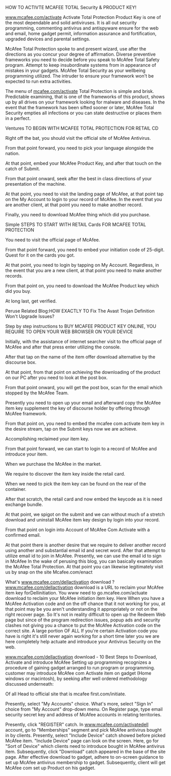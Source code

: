 HOW TO ACTIVTE MCAFEE TOTAL Security & PRODUCT KEY! 

<a href="https://mcafeecomactivateretailcard.com/">www.mcafee.com/activate</a> Activate Total Protection Product Key is one of the most dependable and solid antiviruses. It is all out security programming, commenting antivirus and antispyware ensure for the web and email, home gadget permit, information assurance and fortification, upgraded devices and parental settings. 

McAfee Total Protection spoke to and present wizard, use after the directions as you concur your degree of affirmation. Diverse preventive frameworks you need to decide before you speak to McAfee Total Safety program. Attempt to keep insubordinate systems from in appearance of mistakes in your gadgets. McAfee Total Security as your wellbeing programming utilized. The intruder to ensure your framework won't be expected to run extra activities. 

The menu of <a href="https://mcafeecomactivateretailcard.com/">mcafee.com/activate</a> Total Protection is simple and brisk. Predictable examining, that is one of the frameworks of this product, shows up by all drives on your framework looking for malware and diseases. In the event that the framework has been sifted sooner or later, McAfee Total Security empties all infections or you can state destructive or places them in a perfect. 

Ventures TO BEGIN WITH MCAFEE TOTAL PROTECTION FOR RETAIL CD 

Right off the bat, you should visit the official site of McAfee Antivirus. 

From that point forward, you need to pick your language alongside the nation. 

At that point, embed your McAfee Product Key, and after that touch on the catch of Submit. 

From that point onward, seek after the best in class directions of your presentation of the machine. 

At that point, you need to visit the landing page of McAfee, at that point tap on the My Account to login to your record of McAfee. In the event that you are another client, at that point you need to make another record. 

Finally, you need to download McAfee thing which did you purchase. 

Simple STEPS TO START WITH RETAIL Cards FOR MCAFEE TOTAL PROTECTION 

You need to visit the official page of McAfee. 

From that point forward, you need to embed your initiation code of 25-digit. Quest for it on the cards you got. 

At that point, you need to login by tapping on My Account. Regardless, in the event that you are a new client, at that point you need to make another records. 

From that point on, you need to download the McAfee Product key which did you buy. 

At long last, get verified. 

Peruse Related Blog:HOW EXACTLY TO Fix The Avast Trojan Definition Won't Upgrade Issues? 

Step by step instructions to BUY MCAFEE PRODUCT KEY ONLINE, YOU REQUIRE TO OPEN YOUR WEB BROWSER ON YOUR DEVICE 

Initially, with the assistance of internet searcher visit to the official page of McAfee and after that press enter utilizing the console. 

After that tap on the name of the item offer download alternative by the discourse box. 

At that point, from that point on achieving the downloading of the product on our PC after you need to look at the post box. 

From that point onward, you will get the post box, scan for the email which stopped by the McAfee Team. 

Presently you need to open up your email and afterward copy the McAfee item key supplement the key of discourse holder by offering through McAfee framework. 

From that point on, you need to embed the mcafee com activate item key in the desire stream, tap on the Submit keys now we are achieve. 

Accomplishing reclaimed your item key. 

From that point forward, we can start to login to a record of McAfee and introduce your item. 

When we purchase the McAfee in the market. 

We require to discover the item key inside the retail card. 

When we need to pick the item key can be found on the rear of the container. 

After that scratch, the retail card and now embed the keycode as it is need exchange bundle. 

At that point, we spigot on the submit and we can without much of a stretch download and uninstall McAfee item key design by login into your record. 

From that point on login into Account of McAfee Com Activate with a confirmed email. 

At that point there is another desire that we require to deliver another record using another and substantial email id and secret word. After that attempt to utilize email id to join in McAfee. 
Presently, we can use the email id to sign in McAfee In the wake of perusing this blog, you can basically examination the McAfee Total Protection. At that point you can likewise legitimately visit us by snap on the site Mcafee.com/enact 

What's www.mcafee.com/dellactivation download ? 
www.mcafee.com/dellactivation download is a URL to reclaim your McAfee item key forDellinitiation. You www need to go.mcafee.com/actuate download to reclaim your McAfee initiation item key. Here When you have a McAfee Activation code and on the off chance that it not working for you, at that point may be you aren't understanding it appropriately or not on the right recover page. So It's not in reality difficult to open up the Redeem Web page but since of the program redirection issues, popup ads and security clashes not giving you a chance to put the McAfee Activation code on the correct site. A large portion OF ALL If you're certain Activation code you have is right it's still never again working for a short time later you we are here completely help actuate and introduce your Antivirus Security on the web. 

www.mcafee.com/dellactivation download - 10 Best Steps to Download, Activate and introduce McAfee Setting up programming recognizes a procedure of gaining gadget arranged to run program or programming. customer may introduce McAfee com Activate item on gadget (Home windows or macintosh), by seeking after well ordered methodology discussed underneath: 

Of all Head to official site that is mcafee first.com/initiate. 

Presently, select "My Accounts" choice. 
What's more, select "Sign In" choice from "My Account" drop-down menu. On Register page, type email security secret key and address of McAfee accounts in relating territories. 

Presently, click "REGISTER" catch. 
In www.mcafee.com/activatedell account, go to "Memberships" segment and pick McAfee antivirus bought in by clients. Presently, select "Include Device" catch showed before picked McAfee item. "Include Device" page can look on the screen. Here, go for "Sort of Device" which clients need to introduce bought in McAfee antivirus item. Subsequently, click "Download" catch appeared in the base of the site page. After effective download to gadget, adhere to on-screen guidance to set up McAfee antivirus membership to gadget. Subsequently, client will get McAfee com set up Product on his gadget.


